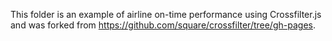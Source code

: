 This folder is an example of airline on-time performance using Crossfilter.js and was forked from https://github.com/square/crossfilter/tree/gh-pages. 
